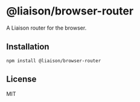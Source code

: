 # @liaison/browser-router

A Liaison router for the browser.

## Installation

```
npm install @liaison/browser-router
```

## License

MIT
